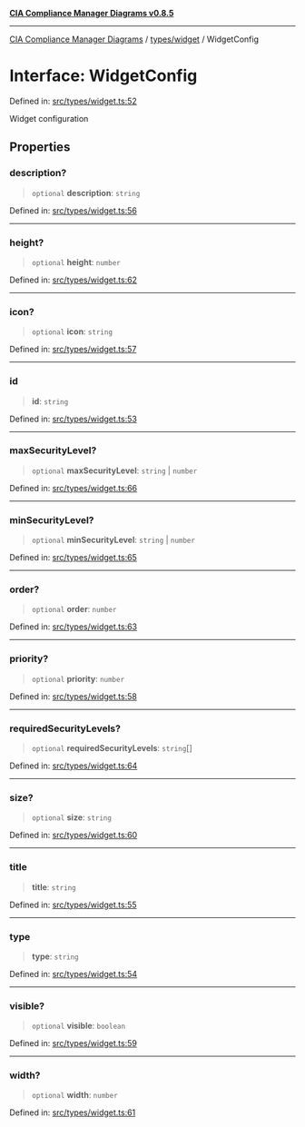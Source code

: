 [**CIA Compliance Manager Diagrams v0.8.5**](../../../README.md)

***

[CIA Compliance Manager Diagrams](../../../modules.md) / [types/widget](../README.md) / WidgetConfig

# Interface: WidgetConfig

Defined in: [src/types/widget.ts:52](https://github.com/Hack23/cia-compliance-manager/blob/3ae0301247f765ba03c8c0fe645db4718bb8af76/src/types/widget.ts#L52)

Widget configuration

## Properties

### description?

> `optional` **description**: `string`

Defined in: [src/types/widget.ts:56](https://github.com/Hack23/cia-compliance-manager/blob/3ae0301247f765ba03c8c0fe645db4718bb8af76/src/types/widget.ts#L56)

***

### height?

> `optional` **height**: `number`

Defined in: [src/types/widget.ts:62](https://github.com/Hack23/cia-compliance-manager/blob/3ae0301247f765ba03c8c0fe645db4718bb8af76/src/types/widget.ts#L62)

***

### icon?

> `optional` **icon**: `string`

Defined in: [src/types/widget.ts:57](https://github.com/Hack23/cia-compliance-manager/blob/3ae0301247f765ba03c8c0fe645db4718bb8af76/src/types/widget.ts#L57)

***

### id

> **id**: `string`

Defined in: [src/types/widget.ts:53](https://github.com/Hack23/cia-compliance-manager/blob/3ae0301247f765ba03c8c0fe645db4718bb8af76/src/types/widget.ts#L53)

***

### maxSecurityLevel?

> `optional` **maxSecurityLevel**: `string` \| `number`

Defined in: [src/types/widget.ts:66](https://github.com/Hack23/cia-compliance-manager/blob/3ae0301247f765ba03c8c0fe645db4718bb8af76/src/types/widget.ts#L66)

***

### minSecurityLevel?

> `optional` **minSecurityLevel**: `string` \| `number`

Defined in: [src/types/widget.ts:65](https://github.com/Hack23/cia-compliance-manager/blob/3ae0301247f765ba03c8c0fe645db4718bb8af76/src/types/widget.ts#L65)

***

### order?

> `optional` **order**: `number`

Defined in: [src/types/widget.ts:63](https://github.com/Hack23/cia-compliance-manager/blob/3ae0301247f765ba03c8c0fe645db4718bb8af76/src/types/widget.ts#L63)

***

### priority?

> `optional` **priority**: `number`

Defined in: [src/types/widget.ts:58](https://github.com/Hack23/cia-compliance-manager/blob/3ae0301247f765ba03c8c0fe645db4718bb8af76/src/types/widget.ts#L58)

***

### requiredSecurityLevels?

> `optional` **requiredSecurityLevels**: `string`[]

Defined in: [src/types/widget.ts:64](https://github.com/Hack23/cia-compliance-manager/blob/3ae0301247f765ba03c8c0fe645db4718bb8af76/src/types/widget.ts#L64)

***

### size?

> `optional` **size**: `string`

Defined in: [src/types/widget.ts:60](https://github.com/Hack23/cia-compliance-manager/blob/3ae0301247f765ba03c8c0fe645db4718bb8af76/src/types/widget.ts#L60)

***

### title

> **title**: `string`

Defined in: [src/types/widget.ts:55](https://github.com/Hack23/cia-compliance-manager/blob/3ae0301247f765ba03c8c0fe645db4718bb8af76/src/types/widget.ts#L55)

***

### type

> **type**: `string`

Defined in: [src/types/widget.ts:54](https://github.com/Hack23/cia-compliance-manager/blob/3ae0301247f765ba03c8c0fe645db4718bb8af76/src/types/widget.ts#L54)

***

### visible?

> `optional` **visible**: `boolean`

Defined in: [src/types/widget.ts:59](https://github.com/Hack23/cia-compliance-manager/blob/3ae0301247f765ba03c8c0fe645db4718bb8af76/src/types/widget.ts#L59)

***

### width?

> `optional` **width**: `number`

Defined in: [src/types/widget.ts:61](https://github.com/Hack23/cia-compliance-manager/blob/3ae0301247f765ba03c8c0fe645db4718bb8af76/src/types/widget.ts#L61)
